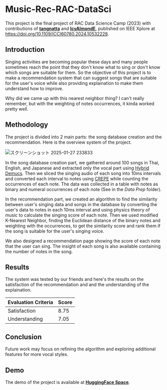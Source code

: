 # Music-Rec-RAC-DataSci

This project is the final project of RAC Data Science Camp (2023) with contributions of [**tangnatta**](https://github.com/tangnatta/) and [**IcyAlmondE**](https://github.com/IcyAlmondE/), published on IEEE Xplore at https://doi.org/10.1109/ICCI60780.2024.10532228.

## Introduction

Singing activities are becoming popular these days and many people sometimes reach the point that they don't know what to sing or don't know which songs are suitable for them. So the objective of this project is to make a recommendation system that can suggest songs that are suitable for the user's voice while also providing explaination to make them understand how to improve.

Why did we came up with this nearest neighbor thing? I can't really remember, but with the weighting of notes occurrences, it kinda worked pretty well.

## Methodology

The project is divided into 2 main parts: the song database creation and the recommendation. Here is the overview system of the project.

![スクリーンショット 2025-01-27 233833](https://github.com/user-attachments/assets/e07b4f67-c510-4699-9deb-8aedbb96ea2e)

In the song database creation part, we gathered around 100 songs in Thai, English, and Japanese and extracted only the vocal part using [Hybrid Demucs](https://github.com/facebookresearch/demucs). Then we sliced the singing audio of each song into 10ms intervals and converted each interval to notes using [CREPE](https://github.com/marl/crepe) while counting the occurrences of each note. The data was collected in a table with notes as binary and numeral occurrences of each note (See in the _Data Prep_ folder).

In the recommendation part, we created an algorithm to find the similarity between user's singing data and songs in the database by converting the user's data to notes in each 10ms interval and using physics theory of music to calculate the singing score of each note. Then we used modified K-Nearest Neighbor, finding the Euclidean distance of the binary notes and weighting with the occurrences, to get the similarity score and rank them if the song is suitable for the user's singing voice.

We also designed a recommendation page showing the score of each note that the user can sing. The insight of each song is also available containing the number of notes in the song.

## Results

The system was tested by our friends and here's the results on the satisfaction of the recommendation and and the understanding of the explaination.

| Evaluation Criteria | Score |
| ------------------- | ----- |
| Satisfaction        | 8.75  |
| Understanding       | 7.05  |

## Conclusion

Future work may focus on refining the algorithm and exploring additional features for more vocal styles.

## Demo

The demo of the project is available at [**HuggingFace Space**](https://nattasunit-music-rec-rac-datasci-gradio.hf.space).
